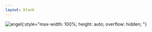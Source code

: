 ```yaml
---
layout: blank
---
```


![angel](./framework/angel-hero.avif){:style="max-width: 100%; height: auto; overflow: hidden; "}